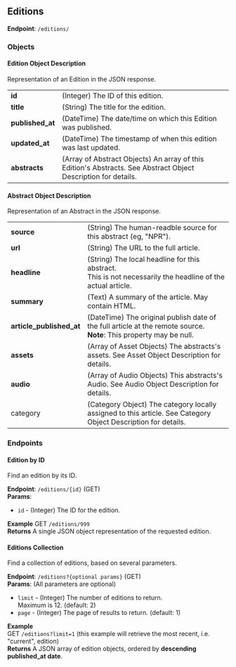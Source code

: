 ## Editions ##
**Endpoint**: `/editions/`

### Objects ###

#### Edition Object Description ####
Representation of an Edition in the JSON response.

<table>
  <tr>
    <td><strong>id</strong></td>
    <td>(Integer) The ID of this edition.</td>
  </tr>

  <tr>
    <td><strong>title</strong></td>
    <td>(String) The title for the edition.</td>
  </tr>

  <tr>
    <td><strong>published_at</strong></td>
    <td>(DateTime) The date/time on which this Edition was published.</td>
  </tr>

  <tr>
    <td><strong>updated_at</strong></td>
    <td>(DateTime) The timestamp of when this edition was last updated.</td>
  </tr>

  <tr>
    <td><strong>abstracts</strong></td>
    <td>
      (Array of Abstract Objects) An array of this Edition's Abstracts. See Abstract Object Description for details.
    </td>
  </tr>
</table>

#### Abstract Object Description ####
Representation of an Abstract in the JSON response.

<table>
  <tr>
    <td><strong>source</strong></td>
    <td>(String) The human-readble source for this abstract (eg, "NPR").</td>
  </tr>

  <tr>
    <td><strong>url</strong></td>
    <td>(String) The URL to the full article.</td>
  </tr>

  <tr>
    <td><strong>headline</strong></td>
    <td>
      (String) The local headline for this abstract.<br />
      This is not necessarily the headline of the actual article.
    </td>
  </tr>

  <tr>
    <td><strong>summary</strong></td>
    <td>(Text) A summary of the article. May contain HTML.</td>
  </tr>

  <tr>
    <td><strong>article_published_at</strong></td>
    <td>
      (DateTime) The original publish date of the full article at the
      remote source.<br />
      <strong>Note</strong>: This property may be null.
    </td>
  </tr>

  <tr>
    <td><strong>assets</strong></td>
    <td>
      (Array of Asset Objects) The abstracts's assets. See Asset Object Description for details.
    </td>
  </tr>

  <tr>
    <td><strong>audio</strong></td>
    <td>
      (Array of Audio Objects) This abstracts's Audio. See Audio Object Description for details.
    </td>
  </tr>

  <tr>
    <td>category</td>
    <td>
      (Category Object) The category locally assigned to this article. See Category Object Description for details.
    </td>
  </tr>

</table>

### Endpoints ###

#### Edition by ID ####
Find an edition by its ID.

**Endpoint**: `/editions/{id}` (GET)  
**Params**: 
* `id` - (Integer) The ID for the edition.

**Example** GET `/editions/999`  
**Returns** A single JSON object representation of the requested edition.

#### Editions Collection ####
Find a collection of editions, based on several parameters.

**Endpoint**: `/editions?{optional params}` (GET)  
**Params**: (All parameters are optional)
* `limit` - (Integer) The number of editions to return.  
  Maximum is 12. (default: 2)
* `page` - (Integer) The page of results to return. (default: 1)

**Example**  
GET `/editions?limit=1` (this example will retrieve the most recent, i.e. "current", edition)  
**Returns** A JSON array of edition objects, ordered by **descending published_at date**.
